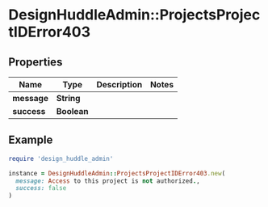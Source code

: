 # DesignHuddleAdmin::ProjectsProjectIDError403

## Properties

| Name | Type | Description | Notes |
| ---- | ---- | ----------- | ----- |
| **message** | **String** |  |  |
| **success** | **Boolean** |  |  |

## Example

```ruby
require 'design_huddle_admin'

instance = DesignHuddleAdmin::ProjectsProjectIDError403.new(
  message: Access to this project is not authorized.,
  success: false
)
```

